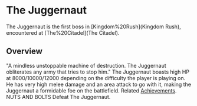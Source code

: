 # The Juggernaut

The Juggernaut is the first boss in [Kingdom%20Rush](Kingdom Rush), encountered at [The%20Citadel](The Citadel).
## Overview

"A mindless unstoppable machine of destruction. The Juggernaut obliterates any army that tries to stop him."
The Juggernaut boasts high HP at 8000/10000/12000 depending on the difficulty the player is playing on. He has very high melee damage and an area attack to go with it, making the Juggernaut a formidable foe on the battlefield.
Related [Achievements](Achievements).
 NUTS AND BOLTS Defeat The Juggernaut.